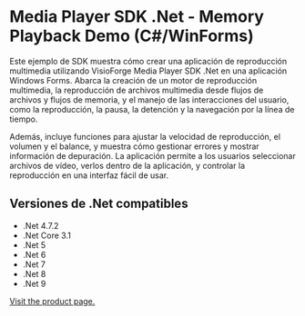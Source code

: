 ﻿# Media Player SDK .Net - Memory Playback Demo (C#/WinForms)

Este ejemplo de SDK muestra cómo crear una aplicación de reproducción multimedia utilizando VisioForge Media Player SDK .Net en una aplicación Windows Forms. Abarca la creación de un motor de reproducción multimedia, la reproducción de archivos multimedia desde flujos de archivos y flujos de memoria, y el manejo de las interacciones del usuario, como la reproducción, la pausa, la detención y la navegación por la línea de tiempo.

Además, incluye funciones para ajustar la velocidad de reproducción, el volumen y el balance, y muestra cómo gestionar errores y mostrar información de depuración. La aplicación permite a los usuarios seleccionar archivos de vídeo, verlos dentro de la aplicación, y controlar la reproducción en una interfaz fácil de usar.

## Versiones de .Net compatibles

- .Net 4.7.2
- .Net Core 3.1
- .Net 5
- .Net 6
- .Net 7
- .Net 8
- .Net 9

[Visit the product page.](https://www.visioforge.com/media-player-sdk-net)
